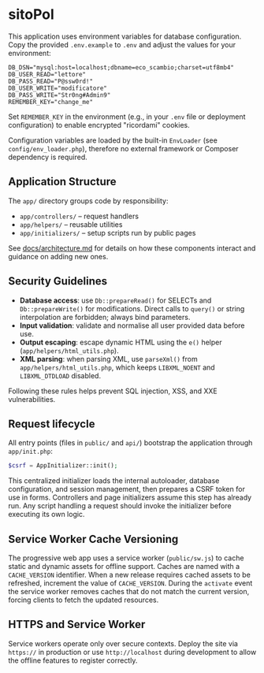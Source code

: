 # sitoPol

This application uses environment variables for database configuration. Copy the provided `.env.example` to `.env` and adjust the values for your environment:

```
DB_DSN="mysql:host=localhost;dbname=eco_scambio;charset=utf8mb4"
DB_USER_READ="lettore"
DB_PASS_READ="P@ssw0rd!"
DB_USER_WRITE="modificatore"
DB_PASS_WRITE="Str0ng#Admin9"
REMEMBER_KEY="change_me"
```

Set `REMEMBER_KEY` in the environment (e.g., in your `.env` file or deployment configuration) to enable encrypted "ricordami" cookies.

Configuration variables are loaded by the built-in `EnvLoader` (see `config/env_loader.php`), therefore no external framework or Composer dependency is required.

## Application Structure

The `app/` directory groups code by responsibility:

- `app/controllers/` – request handlers
- `app/helpers/` – reusable utilities
- `app/initializers/` – setup scripts run by public pages

See [docs/architecture.md](docs/architecture.md) for details on how these
components interact and guidance on adding new ones.

## Security Guidelines

- **Database access**: use `Db::prepareRead()` for SELECTs and `Db::prepareWrite()` for modifications. Direct calls to `query()` or string interpolation are forbidden; always bind parameters.
- **Input validation**: validate and normalise all user provided data before use.
- **Output escaping**: escape dynamic HTML using the `e()` helper (`app/helpers/html_utils.php`).
- **XML parsing**: when parsing XML, use `parseXml()` from `app/helpers/html_utils.php`, which keeps `LIBXML_NOENT` and `LIBXML_DTDLOAD` disabled.

Following these rules helps prevent SQL injection, XSS, and XXE vulnerabilities.

## Request lifecycle

All entry points (files in `public/` and `api/`) bootstrap the application through `app/init.php`:

```php
$csrf = AppInitializer::init();
```

This centralized initializer loads the internal autoloader, database configuration, and session management, then prepares a CSRF token for use in forms. Controllers and page initializers assume this step has already run. Any script handling a request should invoke the initializer before executing its own logic.

## Service Worker Cache Versioning

The progressive web app uses a service worker (`public/sw.js`) to cache static and dynamic assets for offline support. Caches are named with a `CACHE_VERSION` identifier. When a new release requires cached assets to be refreshed, increment the value of `CACHE_VERSION`. During the `activate` event the service worker removes caches that do not match the current version, forcing clients to fetch the updated resources.

## HTTPS and Service Worker

Service workers operate only over secure contexts. Deploy the site via `https://` in production or use `http://localhost` during development to allow the offline features to register correctly.
